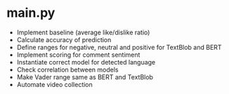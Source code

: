 # main.py

- Implement baseline (average like/dislike ratio)
- Calculate accuracy of prediction
- Define ranges for negative, neutral and positive for TextBlob and BERT
- Implement scoring for comment sentiment
- Instantiate correct model for detected language
- Check correlation between models
- Make Vader range same as BERT and TextBlob
- Automate video collection
